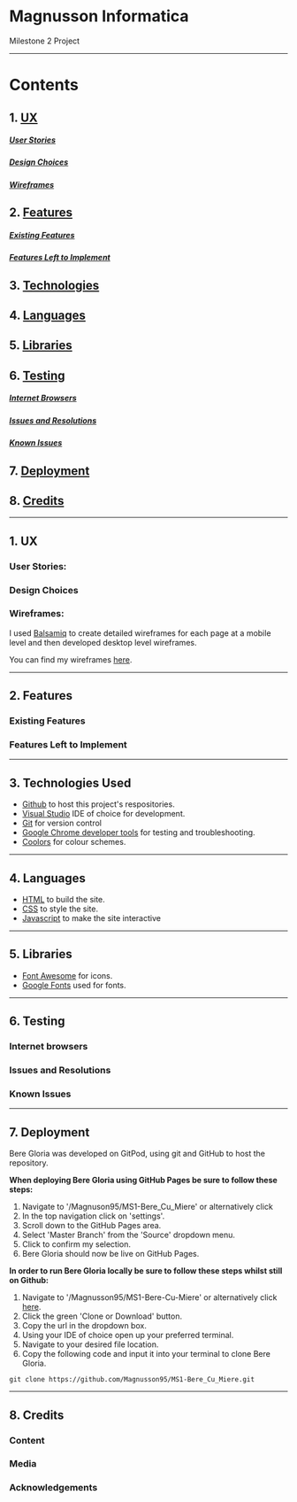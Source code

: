 # Magnusson Informatica

Milestone 2 Project

---

# Contents

## 1. [UX](#ux)

##### [User Stories](#User-Stories)

##### [Design Choices](#Design-Choices)

##### [Wireframes](#Wireframes)

## 2. [Features](#Features)

##### [Existing Features](#Existing-features)

##### [Features Left to Implement](#features-left-to-implement)

## 3. [Technologies](#technologies-used)

## 4. [Languages](#Languages)

## 5. [Libraries](#libraries)

## 6. [Testing](#testing)

##### [Internet Browsers](#internet-browsers)

##### [Issues and Resolutions](#issues-and-resolutions)

##### [Known Issues](#known-issues)

## 7. [Deployment](#Deployment)

## 8. [Credits](#Credits)

---

## 1. UX

### User Stories:

### Design Choices

### Wireframes:

I used [Balsamiq](https://balsamiq.com/) to create detailed wireframes for each page at a mobile level and then developed desktop level wireframes.

You can find my wireframes [here](#).

---

## 2. Features

### Existing Features

### Features Left to Implement

---

## 3. Technologies Used

- [Github](https://github.com/) to host this project's respositories.
- [Visual Studio](#) IDE of choice for development.
- [Git](https://en.wikipedia.org/wiki/Git) for version control
- [Google Chrome developer tools](https://developers.google.com/web/tools/chrome-devtools) for testing and troubleshooting.
- [Coolors](https://coolors.co/) for colour schemes.

---

## 4. Languages

- [HTML](https://en.wikipedia.org/wiki/HTML) to build the site.
- [CSS](https://en.wikipedia.org/wiki/Cascading_Style_Sheets) to style the site.
- [Javascript](#) to make the site interactive

---

## 5. Libraries

- [Font Awesome](https://fontawesome.com/) for icons.
- [Google Fonts](https://fonts.google.com/) used for fonts.

---

## 6. Testing

### Internet browsers

### Issues and Resolutions

### Known Issues

---

## 7. Deployment

Bere Gloria was developed on GitPod, using git and GitHub to host the repository.

**When deploying Bere Gloria using GitHub Pages be sure to follow these steps:**

1. Navigate to '/Magnuson95/MS1-Bere_Cu_Miere' or alternatively click
2. In the top navigation click on 'settings'.
3. Scroll down to the GitHub Pages area.
4. Select 'Master Branch' from the 'Source' dropdown menu.
5. Click to confirm my selection.
6. Bere Gloria should now be live on GitHub Pages.

**In order to run Bere Gloria locally be sure to follow these steps whilst still on Github:**

1. Navigate to '/Magnusson95/MS1-Bere-Cu-Miere' or alternatively click [here](https://github.com/Magnusson95/MS1-Bere_Cu_Miere).
2. Click the green 'Clone or Download' button.
3. Copy the url in the dropdown box.
4. Using your IDE of choice open up your preferred terminal.
5. Navigate to your desired file location.
6. Copy the following code and input it into your terminal to clone Bere Gloria.

`git clone https://github.com/Magnusson95/MS1-Bere_Cu_Miere.git`

---

## 8. Credits

### Content

### Media

### Acknowledgements
